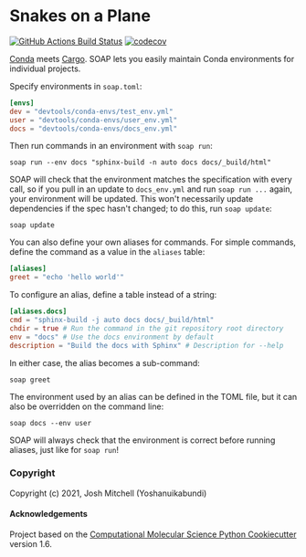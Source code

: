 Snakes on a Plane
=================
[//]: # (Badges)
[![GitHub Actions Build Status](https://github.com/yoshanuikabundi/snakes_on_a_plane/workflows/CI/badge.svg)](https://github.com/yoshanuikabundi/snakes_on_a_plane/actions?query=workflow%3ACI)
[![codecov](https://codecov.io/gh/yoshanuikabundi/snakes_on_a_plane/branch/main/graph/badge.svg)](https://codecov.io/gh/yoshanuikabundi/snakes_on_a_plane/branch/main)

[Conda] meets [Cargo]. SOAP lets you easily maintain Conda environments for individual projects.

Specify environments in `soap.toml`:

```toml
[envs]
dev = "devtools/conda-envs/test_env.yml"
user = "devtools/conda-envs/user_env.yml"
docs = "devtools/conda-envs/docs_env.yml"
```

Then run commands in an environment with `soap run`:

```shell
soap run --env docs "sphinx-build -n auto docs docs/_build/html"
```

SOAP will check that the environment matches the specification with every call, so if you pull in an update to `docs_env.yml` and run `soap run ...` again, your environment will be updated. This won't necessarily update dependencies if the spec hasn't changed; to do this, run `soap update`:

```shell
soap update
```

You can also define your own aliases for commands. For simple commands, define the command as a value in the `aliases` table:

```toml
[aliases]
greet = "echo 'hello world'"
```

To configure an alias, define a table instead of a string:

```toml
[aliases.docs]
cmd = "sphinx-build -j auto docs docs/_build/html"
chdir = true # Run the command in the git repository root directory
env = "docs" # Use the docs environment by default
description = "Build the docs with Sphinx" # Description for --help
```

In either case, the alias becomes a sub-command:

```shell
soap greet
```

The environment used by an alias can be defined in the TOML file, but it can also be overridden on the command line:

```shell
soap docs --env user
```

SOAP will always check that the environment is correct before running aliases, just like for `soap run`!
 
[Conda]: https://conda.io
[Cargo]: https://doc.rust-lang.org/cargo/

### Copyright

Copyright (c) 2021, Josh Mitchell (Yoshanuikabundi)


#### Acknowledgements
 
Project based on the 
[Computational Molecular Science Python Cookiecutter](https://github.com/molssi/cookiecutter-cms) version 1.6.
